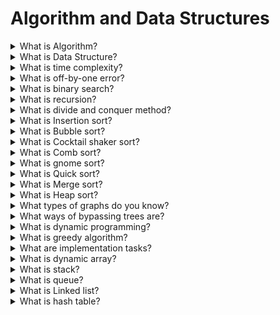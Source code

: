 # Algorithm and Data Structures

<details>
  <summary>What is Algorithm?</summary>

An algorithm is an instruction that describes the order in which actions are to be performed. Algorithms describe how we transform data to get the desired result.

</details>

<details>
  <summary>What is Data Structure?</summary>

A data structure is a software unit that allows storing and processing data of the same type and/or logically related data.

</details>

<details>
  <summary>What is time complexity?</summary>

In general, the complexity is estimated as follows:
First, determine what blocks, independent in terms of operations, the program consists of. Calculate the execution time for each. The resulting time will be the maximum of these values.
For a block, count the number of operations of different types and the cost of each type of operation. The cost is clear: as a rule, it depends on the data structures with which the interaction takes place.

</details>

<details>
  <summary>What is off-by-one error?</summary>

It is error in index (+1). It could happen:

- during calculation of the array index
- if mix strong and not strong comparison

</details>

<details>
  <summary>What is binary search?</summary>

Binary search, also known as half-interval search, logarithmic search, or binary chop, is a search algorithm that finds the position of a target value within a sorted array.

</details>

<details>
  <summary>What is recursion?</summary>

Recursion is when a function calls itself. Recursion is not a specific algorithm, but a technique that allows algorithms to be implemented.

</details>

<details>
  <summary>What is divide and conquer method?</summary>

It is possible to provide follow work flow:

1. The source data is divided into several parts.
2. For each part, the function is called recursively.
3. The results of recursive calls are merged.

</details>

<details>
  <summary>What is Insertion sort?</summary>

Insertion sort is a simple sorting algorithm that builds the final sorted array (or list) one item at a time.

[More >>](https://en.wikipedia.org/wiki/Insertion_sort)

</details>

<details>
  <summary>What is Bubble sort?</summary>

Bubble sort, sometimes referred to as sinking sort, is a simple sorting algorithm that repeatedly steps through the input list element by element, comparing the current element with the one after it, swapping their values if needed. These passes through the list are repeated until no swaps had to be performed during a pass, meaning that the list has become fully sorted. The algorithm, which is a comparison sort, is named for the way the larger elements "bubble" up to the top of the list.

[More >>](https://en.wikipedia.org/wiki/Bubble_sort)

</details>

<details>
  <summary>What is Cocktail shaker sort?</summary>

Cocktail shaker sort, also known as bidirectional bubble sort, cocktail sort, shaker sort (which can also refer to a variant of selection sort), ripple sort, shuffle sort, or shuttle sort, is an extension of bubble sort. The algorithm extends bubble sort by operating in two directions. While it improves on bubble sort by more quickly moving items to the beginning of the list, it provides only marginal performance improvements.

[More >>](https://en.wikipedia.org/wiki/Cocktail_shaker_sort)

</details>

<details>
  <summary>What is Comb sort?</summary>

Comb sort is a relatively simple sorting algorithm originally designed by Włodzimierz Dobosiewicz and Artur Borowy in 1980, later rediscovered (and given the name "Combsort") by Stephen Lacey and Richard Box in 1991. Comb sort improves on bubble sort in the same way that Shellsort improves on insertion sort.

[More >>](https://en.wikipedia.org/wiki/Comb_sort)

</details>

<details>
  <summary>What is gnome sort?</summary>

Gnome sort (nicknamed stupid sort) is a variation of the insertion sort sorting algorithm that does not use nested loops. Gnome sort was originally proposed by Iranian computer scientist Hamid Sarbazi-Azad (professor of Computer Science and Engineering at Sharif University of Technology) in 2000. The sort was first called stupid sort (not to be confused with bogosort), and then later described by Dick Grune and named gnome sort.

[More >>](https://en.wikipedia.org/wiki/Gnome_sort)

</details>

<details>
  <summary>What is Quick sort?</summary>

Quicksort is an in-place sorting algorithm. Developed by British computer scientist Tony Hoare in 1959 and published in 1961, it is still a commonly used algorithm for sorting. When implemented well, it can be somewhat faster than merge sort and about two or three times faster than heapsort.

[More >>](https://en.wikipedia.org/wiki/Quicksort)

</details>

<details>
  <summary>What is Merge sort?</summary>

Merge is an efficient, general-purpose, and comparison-based sorting algorithm. Most implementations produce a stable sort, which means that the order of equal elements is the same in the input and output.

[More >>](https://en.wikipedia.org/wiki/Merge_sort)

</details>

<details>
  <summary>What is Heap sort?</summary>

In computer science, heapsort is a comparison-based sorting algorithm. Heapsort can be thought of as an improved selection sort: like selection sort, heapsort divides its input into a sorted and an unsorted region, and it iteratively shrinks the unsorted region by extracting the largest element from it and inserting it into the sorted region. Unlike selection sort, heapsort does not waste time with a linear-time scan of the unsorted region; rather, heap sort maintains the unsorted region in a heap data structure to more quickly find the largest element in each step.

</details>

<details>
  <summary>What types of graphs do you know?</summary>

- By the presence of direction: directed and not directed
- By the presence of scales: weighted and unweighted
- By the presence of cycles: cyclic and acyclic

</details>

<details>
  <summary>What ways of bypassing trees are?</summary>

- Preorder: visit the current node first, then look at its subtrees.
- Inorder: look at the left subtree, visit the current node, and then look at the right subtree. Applicable only to binary trees.
- Postorder: Consider all subtrees of the current node, then visit it.

</details>

<details>
  <summary>What is dynamic programming?</summary>

Dynamic programming is not a specific algorithm, but a technique that allows you to quickly solve a fairly wide class of problems. These questions often come up in interviews. In this tutorial we have chosen:

- about the basic idea of dynamic programming,
- about the types of tasks in interviews.

</details>

<details>
  <summary>What is greedy algorithm?</summary>

A greedy algorithm is one in which a locally optimal solution is chosen at each step.

</details>

<details>
  <summary>What are implementation tasks?</summary>

Implementation tasks are not algorithms in the usual sense, but they are common, so we also need to talk about them.

</details>

<details>
  <summary>What is dynamic array?</summary>

A dynamic array is the simplest data structure. It performs the same tasks as ordinary arrays, only it allows you to change its size at runtime.

</details>

<details>
  <summary>What is stack?</summary>

A stack is a data structure that allows you to quickly add an element to the end and quickly get the last element. In general, other operations may either not be supported or performed inefficiently.

</details>

<details>
  <summary>What is queue?</summary>

In computer science, a queue is a collection of entities that are maintained in a sequence and can be modified by the addition of entities at one end of the sequence and the removal of entities from the other end of the sequence. By convention, the end of the sequence at which elements are added is called the back, tail, or rear of the queue, and the end at which elements are removed is called the head or front of the queue, analogously to the words used when people line up to wait for goods or services.

</details>

<details>
  <summary>What is Linked list?</summary>

In computer science, a linked list is a linear collection of data elements whose order is not given by their physical placement in memory. Instead, each element points to the next. It is a data structure consisting of a collection of nodes which together represent a sequence. In its most basic form, each node contains: data, and a reference (in other words, a link) to the next node in the sequence. This structure allows for efficient insertion or removal of elements from any position in the sequence during iteration. More complex variants add additional links, allowing more efficient insertion or removal of nodes at arbitrary positions.

</details>

<details>
  <summary>What is hash table?</summary>

A hash table is a lookup data structure. It allows you to quickly add, search, and remove items. Based on it, the set and dictionary containers are implemented.

</details>
